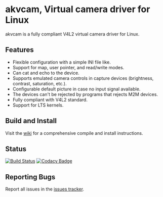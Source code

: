 # akvcam, Virtual camera driver for Linux  #

akvcam is a fully compliant V4L2 virtual camera driver for Linux.

## Features ##

* Flexible configuration with a simple INI file like.
* Support for map, user pointer, and read/write modes.
* Can cat and echo to the device.
* Supports emulated camera controls in capture devices (brightness, contrast, saturation, etc.).
* Configurable default picture in case no input signal available.
* The devices can't be rejected by programs that rejects M2M devices.
* Fully compliant with V4L2 standard.
* Support for LTS kernels.

## Build and Install ##

Visit the [wiki](https://github.com/webcamoid/akvcam/wiki) for a comprehensive compile and install instructions.

## Status ##

[![Build Status](https://travis-ci.org/webcamoid/akvcam.svg?branch=master)](https://travis-ci.org/webcamoid/akvcam)
[![Codacy Badge](https://app.codacy.com/project/badge/Grade/eaeeaacb491c498bbffbe2087bc2d4dd)](https://www.codacy.com/gh/webcamoid/akvcam/dashboard?utm_source=github.com&amp;utm_medium=referral&amp;utm_content=webcamoid/akvcam&amp;utm_campaign=Badge_Grade)

## Reporting Bugs ##

Report all issues in the [issues tracker](http://github.com/webcamoid/akvcam/issues).
